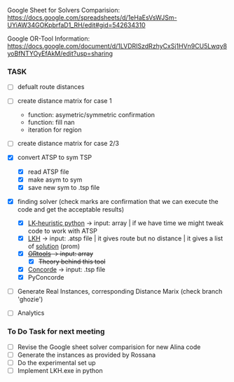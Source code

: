 Google Sheet for Solvers Comparision: https://docs.google.com/spreadsheets/d/1eHaEsVsWJSm-UYiAW34GOKpbrfaD1_RH/edit#gid=542634310

Google OR-Tool Information: https://docs.google.com/document/d/1LVDRISzdRzhyCxSj1HVn9CU5Lwqy8yoBfNTYOyEfAkM/edit?usp=sharing

### TASK

- [ ] defualt route distances
- [ ] create distance matrix for case 1
  - function: asymetric/symmetric confirmation
  - function: fill nan
  - iteration for region
- [ ] create distance matrix for case 2/3
- [x] convert ATSP to sym TSP
   - [x] read ATSP file
   - [x] make asym to sym
   - [x] save new sym to .tsp file
- [x] finding solver (check marks are confirmation that we can execute the code and get the acceptable results)
   - [x] [LK-heuristic python](https://pypi.org/project/lk-heuristic) -> input: array | if we have time we might tweak code to work with ATSP
   - [x] [LKH](https://pypi.org/project/lkh/) -> input: .atsp file | it gives route but no distance | it gives a list of [solution](https://github.com/Pratiksha100/AnalyticsProject/blob/cheewan/ResultFromLKH.md) (prom)
   - [x] ~~[ORtools](https://developers.google.com/optimization) -> input: array~~  
      - [x] ~~Theory behind this tool~~  
   - [x] [Concorde](https://www.math.uwaterloo.ca/tsp/concorde.html) -> input: .tsp file  
   - [x] PyConcorde
- [ ] Generate Real Instances, corresponding Distance Marix (check branch 'ghozie')  
- [ ] Analytics


### To Do Task for next meeting
- [ ] Revise the Google sheet solver comparision for new Alina code
- [ ] Generate the instances as provided by Rossana
- [ ] Do the experimental set up 
- [ ] Implement LKH.exe in python
